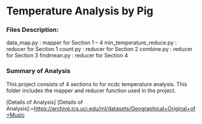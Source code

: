 # Temperature Analysis by Pig
### Files Description:
data_map.py : mapper for Section 1 – 4
min_temperature_reduce.py : reducer for Section 1
count.py : reducer for Section 2
combine.py : reducer for Section 3
findmean.py : reducer for Section 4

### Summary of Analysis
This project consists of 4 sections to for ncdc temperature analysis. This folder includes the mapper and reducer function used in the project.

[Details of Analysis]
[Details of Analysis]:=<https://archive.ics.uci.edu/ml/datasets/Geographical+Original+of+Music>